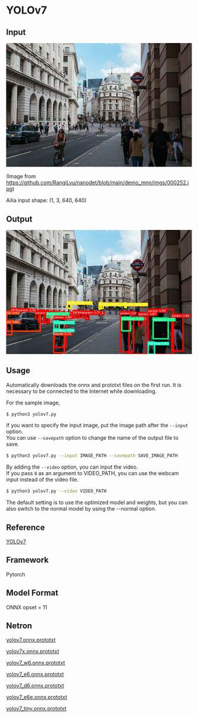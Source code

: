 # YOLOv7

## Input

![Input](input.jpg)

(Image from https://github.com/RangiLyu/nanodet/blob/main/demo_mnn/imgs/000252.jpg)

Ailia input shape: (1, 3, 640, 640)

## Output

![Output](output.jpg)

## Usage

Automatically downloads the onnx and prototxt files on the first run. It is necessary to be connected to the Internet
while downloading.

For the sample image,

``` bash
$ python3 yolov7.py
```

If you want to specify the input image, put the image path after the `--input` option.  
You can use `--savepath` option to change the name of the output file to save.

```bash
$ python3 yolov7.py --input IMAGE_PATH --savepath SAVE_IMAGE_PATH
```

By adding the `--video` option, you can input the video.   
If you pass `0` as an argument to VIDEO_PATH, you can use the webcam input instead of the video file.

```bash
$ python3 yolov7.py --video VIDEO_PATH
```

The default setting is to use the optimized model and weights, but you can also switch to the normal model by using the
--normal option.

## Reference

[YOLOv7](https://github.com/WongKinYiu/yolov7)

## Framework

Pytorch

## Model Format

ONNX opset = 11

## Netron

[yolov7.onnx.prototxt](https://netron.app/?url=https://storage.googleapis.com/ailia-models/yolov7/yolov7.onnx.prototxt)

[yolov7x.onnx.prototxt](https://netron.app/?url=https://storage.googleapis.com/ailia-models/yolov7/yolov7x.onnx.prototxt)

[yolov7_w6.onnx.prototxt](https://netron.app/?url=https://storage.googleapis.com/ailia-models/yolov7/yolov7_w6.onnx.prototxt)

[yolov7_e6.onnx.prototxt](https://netron.app/?url=https://storage.googleapis.com/ailia-models/yolov7/yolov7_e6.onnx.prototxt)

[yolov7_d6.onnx.prototxt](https://netron.app/?url=https://storage.googleapis.com/ailia-models/yolov7/yolov7_d6.onnx.prototxt)

[yolov7_e6e.onnx.prototxt](https://netron.app/?url=https://storage.googleapis.com/ailia-models/yolov7/yolov7_e6e.onnx.prototxt)

[yolov7_tiny.onnx.prototxt](https://netron.app/?url=https://storage.googleapis.com/ailia-models/yolov7/yolov7_tiny.onnx.prototxt)